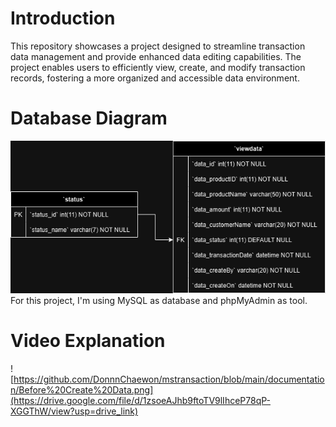 # Introduction
This repository showcases a project designed to streamline transaction data management and provide enhanced data editing capabilities. The project enables users to efficiently view, create, and modify transaction records, fostering a more organized and accessible data environment.

# Database Diagram
![Transaction Database Diagram](https://github.com/DonnnChaewon/mstransaction/blob/main/documentation/TransactionDatabaseDiagram.png)
For this project, I'm using MySQL as database and phpMyAdmin as tool.

# Video Explanation
![https://github.com/DonnnChaewon/mstransaction/blob/main/documentation/Before%20Create%20Data.png](https://drive.google.com/file/d/1zsoeAJhb9ftoTV9lIhceP78qP-XGGThW/view?usp=drive_link)
